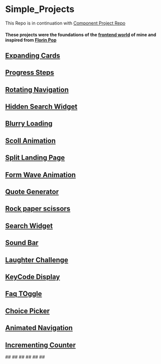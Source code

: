 # Simple_Projects
This Repo is in continuation with [Component Project Repo](https://github.com/Rahul4dev/Component-Projects)

#### These projects were the foundations of the [frontend world]() of mine and inspired from [Florin Pop](https://www.florin-pop.com/blog/2019/09/100-days-100-projects/)
## [Expanding Cards](https://github.com/Rahul4dev/Simple_Projects/tree/Expanding_Card)
## [Progress Steps](https://github.com/Rahul4dev/Simple_Projects/tree/Progress_Steps)
## [Rotating Navigation](https://github.com/Rahul4dev/Simple_Projects/tree/Rotating-Navigation)
## [Hidden Search Widget](https://github.com/Rahul4dev/Simple_Projects/blob/Search-Widget)
## [Blurry Loading](https://github.com/Rahul4dev/Simple_Projects/tree/Blur-Loading)
## [Scoll Animation](https://github.com/Rahul4dev/Simple_Projects/tree/ScrollAnimation)
## [Split Landing Page](https://github.com/Rahul4dev/Simple_Projects/tree/split-landing-page)
## [Form Wave Animation](https://github.com/Rahul4dev/Simple_Projects/tree/WaveForm-Input)
## [Quote Generator](https://github.com/Rahul4dev/Simple_Projects/tree/Quote_Generator)
## [Rock paper scissors](https://github.com/Rahul4dev/Simple_Projects/tree/Rock-paper-scissors)
## [Search Widget](https://github.com/Rahul4dev/Simple_Projects/tree/Search-Widget)
## [Sound Bar](https://github.com/Rahul4dev/Simple_Projects/tree/Sound_Bar)
## [Laughter Challenge](https://github.com/Rahul4dev/Simple_Projects/tree/LaughterChallenge)
## [KeyCode Display](https://github.com/Rahul4dev/Simple_Projects/tree/keyCodesDisplay)
## [Faq TOggle](https://github.com/Rahul4dev/Simple_Projects/tree/FAQ-Toggle)
## [Choice Picker](https://github.com/Rahul4dev/Simple_Projects/tree/ChoicePicker)
## [Animated Navigation](https://github.com/Rahul4dev/Simple_Projects/tree/Animated-Nav)
## [Incrementing Counter](https://github.com/Rahul4dev/Simple_Projects/tree/Incrementing-Counter)
##[]()
##[]()
##[]()
##[]()
##[]()
##[]()
